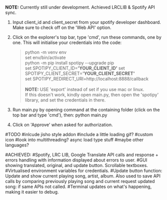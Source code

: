 <b> NOTE:</b> Currently still under development. Achieved LRCLIB & Spotify API sync.

1. Input client_id and client_secret from your spotify developer dashboard. Make sure to check off on the 'Web API' option.

2. Click on the explorer's top bar, type 'cmd', run these commands, one by one. This will initialise your credentials into the code:
    >python -m venv env <br />
    >set env/bin/activate <br />
    >python -m pip install spotipy --upgrade pip <br />
    >set SPOTIPY_CLIENT_ID=<b>'YOUR_CLIENT_ID'</b>
    >set SPOTIPY_CLIENT_SECRET=<b>'YOUR_CLIENT_SECRET'</b>  <br />
    >set SPOTIPY_REDIRECT_URI=http://localhost:8888/callback<br /><br />
<b>NOTE:</b> USE 'export' instead of set if you use mac or linux.<br />
If this doesn't work, kindly open main.py, then open the 'spotipy' library, and set the credentials in there.

3. Run main.py by opening command at the containing folder (click on the top bar and type 'cmd'), then:
    python main.py

4. Click on 'Approve' when asked for authorization.


#TODO
#inlcude jisho style addon
#include a little loading gif?
#custom icon
#look into multithreading? async load type stuff
#maybe other languages?

#ACHIEVED:
#Spotify, LRC LIB, Google Translate API calls and response + errors handling with information displayed about errors to user.
#GUI showing translated, original, and update button. Scrollable textboxes.
#Virtualised environment variables for credentials.
#Update button function: Update and show current playing song, artist, album. Also used to save API calls by comparing previously playing song and current request updated song: if same APIs not called.
#Terminal updates on what's happening, making it easier to debug.
